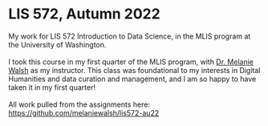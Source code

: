 # LIS 572, Autumn 2022
My work for LIS 572 Introduction to Data Science, in the MLIS program at the University of Washington.
<br><br>
I took this course in my first quarter of the MLIS program, with [Dr. Melanie Walsh](https://melaniewalsh.org/) as my instructor. This class was foundational to my interests in Digital Humanities and data curation and management, and I am so happy to have taken it in my first quarter!
<br><br>
All work pulled from the assignments here: https://github.com/melaniewalsh/lis572-au22
